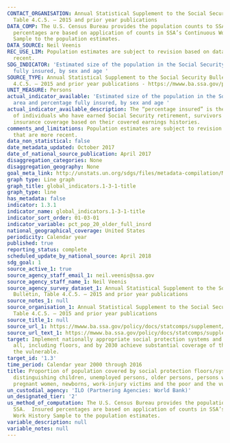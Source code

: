 ```yaml
---
CONTACT_ORGANISATION: Annual Statistical Supplement to the Social Security Bulletin,
  Table 4.C.5. – 2015 and prior year publications
DATA_COMP: The U.S. Census Bureau provides the population counts to SSA.  Insured
  percentages are based on application of counts in SSA’s Continuous Work History
  Sample to the population estimates.
DATA_SOURCE: Neil Veenis
REC_USE_LIM: Population estimates are subject to revision based on data that are more
  recent.
SDG_INDICATOR: 'Estimated size of the population in the Social Security area and percentage
  fully insured, by sex and age '
SOURCE_TYPE: Annual Statistical Supplement to the Social Security Bulletin, Table
  4.C.5. – 2015 and prior year publications - https://mwww.ba.ssa.gov/policy/docs/statcomps/supplement/2015/4c.html#table4.c5
UNIT_MEASURE: Persons
actual_indicator_available: 'Estimated size of the population in the Social Security
  area and percentage fully insured, by sex and age '
actual_indicator_available_description: The “percentage insured” is the relationship
  of individuals who have earned Social Security retirement, survivors and disability
  insurance coverage based on their covered earnings histories.
comments_and_limitations: Population estimates are subject to revision based on data
  that are more recent.
data_non_statistical: false
date_metadata_updated: October 2017
date_of_national_source_publication: April 2017
disaggregation_categories: None
disaggregation_geography: None
goal_meta_link: http://unstats.un.org/sdgs/files/metadata-compilation/Metadata-Goal-1.pdf
graph type: Line graph
graph_title: global_indicators.1-3-1-title
graph_type: line
has_metadata: false
indicator: 1.3.1
indicator_name: global_indicators.1-3-1-title
indicator_sort_order: 01-03-01
indicator_variable: pct_pop_20_older_full_insrd
national_geographical_coverage: United States
periodicity: Calendar year
published: true
reporting_status: complete
scheduled_update_by_national_source: April 2018
sdg_goal: 1
source_active_1: true
source_agency_staff_email_1: neil.veenis@ssa.gov
source_agency_staff_name_1: Neil Veenis
source_agency_survey_dataset_1: Annual Statistical Supplement to the Social Security
  Bulletin, Table 4.C.5. – 2015 and prior year publications
source_notes_1: null
source_organisation_1: Annual Statistical Supplement to the Social Security Bulletin,
  Table 4.C.5. – 2015 and prior year publications
source_title_1: null
source_url_1: https://mwww.ba.ssa.gov/policy/docs/statcomps/supplement/2015/4c.html#table4.c5
source_url_text_1: https://mwww.ba.ssa.gov/policy/docs/statcomps/supplement/2015/4c.html#table4.c5
target: Implement nationally appropriate social protection systems and measures for
  all, including floors, and by 2030 achieve substantial coverage of the poor and
  the vulnerable.
target_id: '1.3'
time_period: Calendar year 2000 through 2016
title: Proportion of population covered by social protection floors/systems, by sex,
  distinguishing children, unemployed persons, older persons, persons with disabilities,
  pregnant women, newborns, work-injury victims and the poor and the vulnerable
un_custodial_agency: 'ILO (Partnering Agencies: World Bank)'
un_designated_tier: '2'
us_method_of_computation: The U.S. Census Bureau provides the population counts to
  SSA.  Insured percentages are based on application of counts in SSA’s Continuous
  Work History Sample to the population estimates.
variable_description: null
variable_notes: null
---
```

